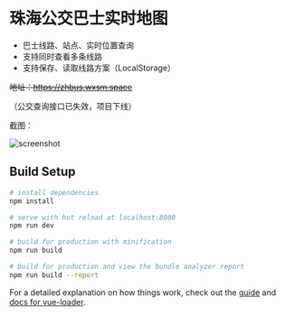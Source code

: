# 珠海公交巴士实时地图

* 巴士线路、站点、实时位置查询
* 支持同时查看多条线路
* 支持保存、读取线路方案（LocalStorage）

<del>地址：https://zhbus.wxsm.space</del>

（公交查询接口已失效，项目下线）

截图：

![screenshot](https://raw.githubusercontent.com/wxsms/zh-bus-realtime/master/screenshot.png)

## Build Setup

``` bash
# install dependencies
npm install

# serve with hot reload at localhost:8080
npm run dev

# build for production with minification
npm run build

# build for production and view the bundle analyzer report
npm run build --report
```

For a detailed explanation on how things work, check out the [guide](http://vuejs-templates.github.io/webpack/) and [docs for vue-loader](http://vuejs.github.io/vue-loader).
